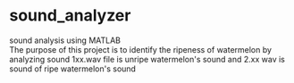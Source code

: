 # sound_analyzer
sound analysis using MATLAB  
The purpose of this project is to identify the ripeness of watermelon by analyzing sound
1xx.wav file is unripe watermelon's sound and 2.xx wav is sound of ripe watermelon's sound

